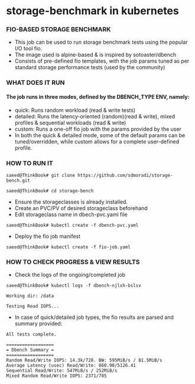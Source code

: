 # storage-benchmark in kubernetes
### FIO-BASED STORAGE BENCHMARK
* This job can be used to run storage benchmark tests using the popular I/O tool fio.
* The image used is alpine-based & is inspired by sotoaster/dbench
* Consists of pre-defined fio templates, with the job params tuned as per standard storage performance tests (used by the community)

### WHAT DOES IT RUN

#### The job runs in three modes, defined by the DBENCH_TYPE ENV, namely:

* quick: Runs random workload (read & write tests)
* detailed: Runs the latency-oriented (random)(read & write), mixed profiles & sequential workloads (read & write)
* custom: Runs a one-off fio job with the params provided by the user
* In both the quick & detailed mode, some of the default params can be tuned/overridden, while custom allows for a complete user-defined profile.

### HOW TO RUN IT

```angular2html
saeed@ThinkBook# git clone https://github.com/sdmoradi/storage-bench.git

saeed@ThinkBook# cd storage-bench
```

* Ensure the storageclasses is already installed.
* Create an PVC/PV of desired storageclass beforehand
* Edit storageclass name in dbech-pvc.yaml file
```angular2html
saeed@ThinkBook# kubectl create -f dbench-pvc.yaml
```

* Deploy the fio job manifest

```angular2html
saeed@ThinkBook# kubectl create -f fio-job.yaml
```

### HOW TO CHECK PROGRESS & VIEW RESULTS

* Check the logs of the ongoing/completed job
```
saeed@ThinkBook# kubectl logs -f dbench-njlxh-bslsv

Working dir: /data

Testing Read IOPS...
```

* In case of quick/detailed job types, the fio results are parsed and summary provided:
```angular2html
All tests complete.

==================
= Dbench Summary =
==================
Random Read/Write IOPS: 14.3k/728. BW: 595MiB/s / 81.5MiB/s
Average Latency (usec) Read/Write: 860.90/5126.41
Sequential Read/Write: 547MiB/s / 252MiB/s
Mixed Random Read/Write IOPS: 2371/785
```